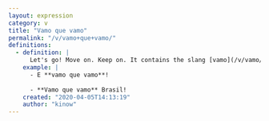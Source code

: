 ```yaml
---
layout: expression
category: v
title: "Vamo que vamo"
permalink: "/v/vamo+que+vamo/"
definitions:
  - definition: |
      Let's go! Move on. Keep on. It contains the slang [vamo](/v/vamo/) meaning let's go ("vamos").
    example: |
      - E **vamo que vamo**!
      
      - **Vamo que vamo** Brasil!
    created: "2020-04-05T14:13:19"
    author: "kinow"
---
```

